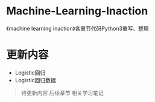 # Machine-Learning-Inaction
《machine learning inaction》各章节代码Python3重写、整理
# 更新内容
* Logistic回归
* Logistic回归数据

> 待更新内容
> 后续章节
> 相关学习笔记
